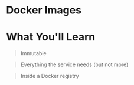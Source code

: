 <!-- .slide: class="center" -->
# Docker Images


<!-- .slide: class="light" -->
<div class="eyebrow"></div>

# What You'll Learn

> Immutable

> Everything the service needs (but not more)

> Inside a Docker registry
